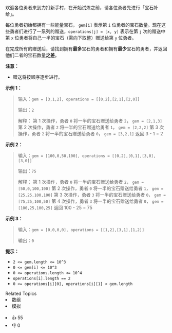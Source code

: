 欢迎各位勇者来到力扣新手村，在开始试炼之前，请各位勇者先进行「宝石补给」。

每位勇者初始都拥有一些能量宝石， `gem[i]` 表示第 `i` 位勇者的宝石数量。现在这些勇者们进行了一系列的赠送，`operations[j] = [x, y]` 表示在第 `j` 次的赠送中 第 `x` 位勇者将自己一半的宝石（需向下取整）赠送给第 `y` 位勇者。

在完成所有的赠送后，请找到拥有**最多**宝石的勇者和拥有**最少**宝石的勇者，并返回他们二者的宝石数量**之差**。

**注意：**
- 赠送将按顺序逐步进行。

**示例 1：**

> 输入：`gem = [3,1,2], operations = [[0,2],[2,1],[2,0]]`
>
> 输出：`2`
>
> 解释：
> 第 1 次操作，勇者 `0` 将一半的宝石赠送给勇者 `2`， `gem = [2,1,3]`
> 第 2 次操作，勇者 `2` 将一半的宝石赠送给勇者 `1`， `gem = [2,2,2]`
> 第 3 次操作，勇者 `2` 将一半的宝石赠送给勇者 `0`， `gem = [3,2,1]`
> 返回 3 - 1 = 2

**示例 2：**

> 输入：`gem = [100,0,50,100], operations = [[0,2],[0,1],[3,0],[3,0]]`
>
> 输出：`75`
>
> 解释：
> 第 1 次操作，勇者 `0` 将一半的宝石赠送给勇者 `2`， `gem = [50,0,100,100]`
> 第 2 次操作，勇者 `0` 将一半的宝石赠送给勇者 `1`， `gem = [25,25,100,100]`
> 第 3 次操作，勇者 `3` 将一半的宝石赠送给勇者 `0`， `gem = [75,25,100,50]`
> 第 4 次操作，勇者 `3` 将一半的宝石赠送给勇者 `0`， `gem = [100,25,100,25]`
> 返回 100 - 25 = 75

**示例 3：**

> 输入：`gem = [0,0,0,0], operations = [[1,2],[3,1],[1,2]]`
>
> 输出：`0`

**提示：**
- `2 <= gem.length <= 10^3`
- `0 <= gem[i] <= 10^3`
- `0 <= operations.length <= 10^4`
- `operations[i].length == 2`
- `0 <= operations[i][0], operations[i][1] < gem.length`

<div><div>Related Topics</div><div><li>数组</li><li>模拟</li></div></div><br><div><li>👍 55</li><li>👎 0</li></div>